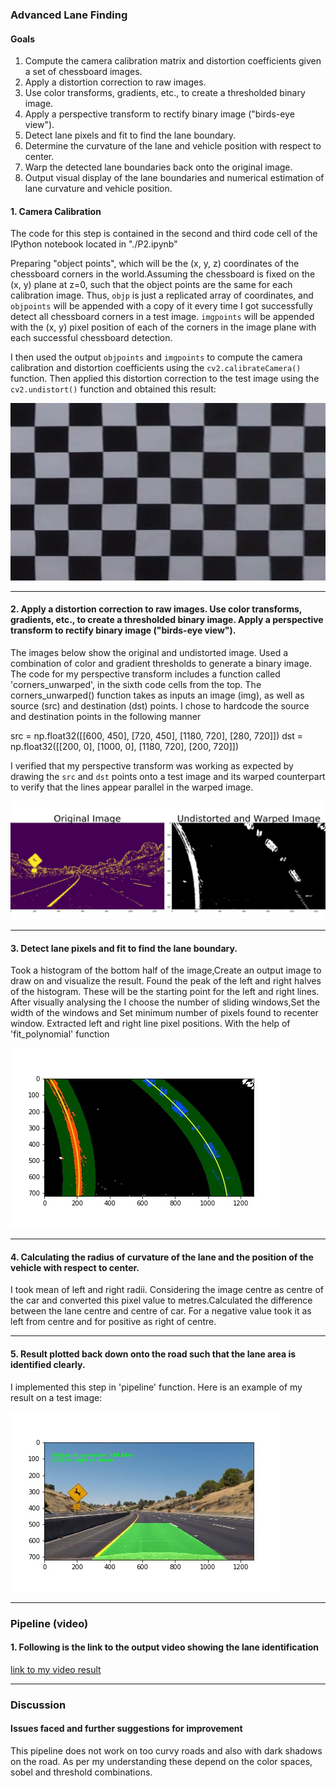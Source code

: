 ### Advanced Lane Finding

#### Goals

1.	Compute the camera calibration matrix and distortion coefficients given a set of chessboard images.
2.	Apply a distortion correction to raw images.
3.	Use color transforms, gradients, etc., to create a thresholded binary image.
4.	Apply a perspective transform to rectify binary image ("birds-eye view").
5.	Detect lane pixels and fit to find the lane boundary.
6.	Determine the curvature of the lane and vehicle position with respect to center.
7.	Warp the detected lane boundaries back onto the original image.
8.	Output visual display of the lane boundaries and numerical estimation of lane curvature and vehicle position.


[//]: # (Image References)

[image11]: ./examples/undistort_output.png "Undistorted"
[image12]: ./test_images/test1.jpg "Road Transformed"
[image13]: ./examples/binary_combo_example.jpg "Binary Example"
[image14]: ./examples/warped_straight_lines.jpg "Warp Example"
[image15]: ./examples/color_fit_lines.jpg "Fit Visual"
[image16]: ./examples/example_output.jpg "Output"



[image1]: ./output_images/Output_binary_image.jpg
[image2]: ./output_images/Undistorted_Warped_image.jpg
[image3]: ./output_images/Sliding_Window_image.jpg
[image4]: ./output_images/Fit__poly_image.jpg
[image5]: ./output_images/Lane_image.jpg
[image6]: ./test_images/test2.jpg

[image7]: ./camera_cal_output/calibration9.jpg
[video1]: ./project_video.mp4 "Video"




#### 1. Camera Calibration

The code for this step is contained in the second and third code cell of the IPython notebook located in "./P2.ipynb" 

Preparing "object points", which will be the (x, y, z) coordinates of the chessboard corners in the world.Assuming the chessboard is fixed on the (x, y) plane at z=0, such that the object points are the same for each calibration image.  Thus, `objp` is just a replicated array of coordinates, and `objpoints` will be appended with a copy of it every time I got successfully detect all chessboard corners in a test image.  `imgpoints` will be appended with the (x, y) pixel position of each of the corners in the image plane with each successful chessboard detection.  

I then used the output `objpoints` and `imgpoints` to compute the camera calibration and distortion coefficients using the `cv2.calibrateCamera()` function.  Then applied this distortion correction to the test image using the `cv2.undistort()` function and obtained this result: 

![alt text][image7]

---

#### 2. Apply a distortion correction to raw images. Use color transforms, gradients, etc., to create a thresholded binary image. Apply a perspective transform to rectify binary image ("birds-eye view").

The images below show the original and undistorted image. Used a combination of color and gradient thresholds to generate a binary image. The code for my perspective transform includes a function called 'corners_unwarped', in the sixth code cells from the top. The corners_unwarped() function takes as inputs an image (img), as well as source (src) and destination (dst) points. I chose to hardcode the source and destination points in the following manner

src = np.float32([[600, 450], [720, 450], [1180, 720], [280, 720]])
dst = np.float32([[200, 0], [1000, 0], [1180, 720], [200, 720]])

I verified that my perspective transform was working as expected by drawing the `src` and `dst` points onto a test image and its warped counterpart to verify that the lines appear parallel in the warped image.

![alt text][image2]

---

#### 3.	Detect lane pixels and fit to find the lane boundary.

Took a histogram of the bottom half of the image,Create an output image to draw on and visualize the result. Found the peak of the left and right halves of the histogram. These will be the starting point for the left and right lines. After visually analysing the I choose the number of sliding windows,Set the width of the windows and Set minimum number of pixels found to recenter window. Extracted left and right line pixel positions. With the help of 'fit_polynomial' function 

![alt text][image4]

---

#### 4. Calculating the radius of curvature of the lane and the position of the vehicle with respect to center.

I took mean of left and right radii. Considering the image centre as centre of the car and converted this pixel value to metres.Calculated the difference between the lane centre and centre of car. For a negative value took it as left from centre and for positive as right of centre. 

---

#### 5. Result plotted back down onto the road such that the lane area is identified clearly.

I implemented this step in 'pipeline' function.  Here is an example of my result on a test image:

![alt text][image5]

---

### Pipeline (video)

#### 1. Following is the link to the output video showing the lane identification

 [link to my video result][video1]

---

### Discussion

#### Issues faced and further suggestions for improvement

This pipeline does not work on too curvy roads and also with dark shadows on the road. As per my understanding these depend on the color spaces, sobel and threshold combinations. 
